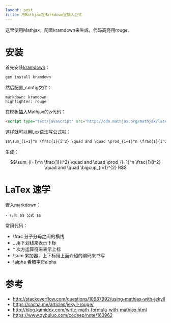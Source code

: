 ```yaml
---
layout: post
title: 用Mathjax在Markdown里插入公式
---
```


这里使用Mathjax，配着kramdown来生成，代码高亮用rouge.

# 安装

首先安装[kramdown](https://www.mathjax.org/)：

```rb
gem install kramdown
```

然后配置_config文件：

```
markdown: kramdown
highlighter: rouge
```

在模板插入Mathjax的js代码：

```html
<script type="text/javascript" src="http://cdn.mathjax.org/mathjax/latest/MathJax.js?config=TeX-AMS-MML_HTMLorMML"></script>
```

这样就可以用Lex语法写公式啦：

```lex
$$\sum_{i=1}^n \frac{1}{i^2} \quad and \quad \prod_{i=1}^n \frac{1}{i^2} \quad and \quad \bigcup_{i=1}^{2} R$$
```

生成：

$$\sum_{i=1}^n \frac{1}{i^2} \quad and \quad \prod_{i=1}^n \frac{1}{i^2} \quad and \quad \bigcup_{i=1}^{2} R$$

# LaTex 速学

嵌入markdown：

```
- 行间 $$ 公式 $$
```

常用代码：

- \frac 分子分母之间的横线
- _	用下划线来表示下标
- ^	次方运算符来表示上标
- \sum	累加器，上下标用上面介绍的编码来书写
- \alpha	希腊字母alpha

# 参考
- http://stackoverflow.com/questions/10987992/using-mathjax-with-jekyll
- https://sacha.me/articles/jekyll-rouge/
- http://blog.kamidox.com/write-math-formula-with-mathjax.html
- https://www.zybuluo.com/codeep/note/163962
